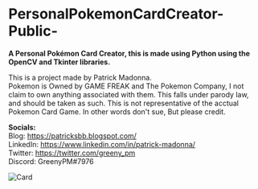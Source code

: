 # PersonalPokemonCardCreator-Public-
<b>A Personal Pokémon Card Creator, this is made using Python using the OpenCV and Tkinter libraries.</b>

This is a project made by Patrick Madonna.<br>
Pokemon is Owned by GAME FREAK and The Pokemon Company, I not claim to own anything associated with them.
This falls under parody law, and should be taken as such. This is not representative of the acctual Pokemon Card Game.
In other words don't sue, But please credit. 

<b>Socials:</b>
<br>Blog: https://patricksbb.blogspot.com/
<br>LinkedIn: https://www.linkedin.com/in/patrick-madonna/
<br>Twitter: https://twitter.com/greeny_pm
<br>Discord: GreenyPM#7976

![Card](https://user-images.githubusercontent.com/81530437/213215063-f6d99b9f-5dfb-47f7-b063-448f630f6f9f.png)
